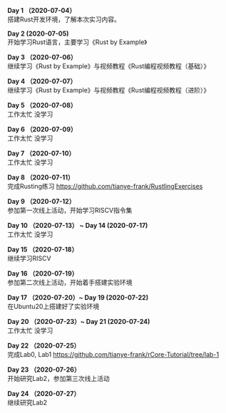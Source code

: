 **Day 1 （2020-07-04）**\
搭建Rust开发环境，了解本次实习内容。

**Day 2 (2020-07-05)**\
开始学习Rust语言，主要学习《Rust by Example》

**Day 3 （2020-07-06）**\
继续学习《Rust by Example》与视频教程《Rust编程视频教程（基础）》

**Day 4 （2020-07-07）**\
继续学习《Rust by Example》与视频教程《Rust编程视频教程（进阶）》

**Day 5 （2020-07-08）**\
工作太忙 没学习

**Day 6 （2020-07-09）**\
工作太忙 没学习

**Day 7 （2020-07-10）**\
工作太忙 没学习

**Day 8 （2020-07-11）**\
完成Rusting练习 https://github.com/tianye-frank/RustlingExercises

**Day 9 （2020-07-12）**\
参加第一次线上活动，开始学习RISCV指令集

**Day 10 （2020-07-13） ~ Day 14 (2020-07-17)**\
工作太忙 没学习

**Day 15 （2020-07-18）**\
继续学习RISCV

**Day 16 （2020-07-19）**\
参加第二次线上活动，开始着手搭建实验环境

**Day 17 （2020-07-20）~ Day 19 (2020-07-22)**\
在Ubuntu20上搭建好了实验环境

**Day 20 （2020-07-23）~ Day 21 (2020-07-24)**\
工作太忙 没学习

**Day 22 （2020-07-25）**\
完成Lab0, Lab1 https://github.com/tianye-frank/rCore-Tutorial/tree/lab-1

**Day 23 （2020-07-26）**\
开始研究Lab2，参加第三次线上活动

**Day 24 （2020-07-27）**\
继续研究Lab2
